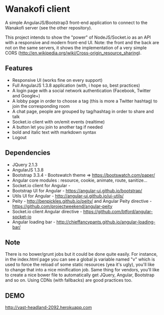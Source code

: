 # Wanakofi client
A simple AngularJS/Bootstrap3 front-end application to connect to the Wanakofi server (see the other repository). 

This project intends to show the "power" of NodeJS/Socket.io as an API with a responsive and modern front-end UI. Note: the front and the back are not on the same servers, it shows the implementation of a very simple CORS (http://en.wikipedia.org/wiki/Cross-origin_resource_sharing).

## Features

* Responsive UI (works fine on every support)
* Full AngularJS 1.3.8 application (with, i hope so, best practices)
* A login page with a social network authentication (Facebook, Twitter and Google+)
* A lobby page in order to choose a tag (this is more a Twitter hashtag) to join the corresponding room
* A chat page, people are grouped by tag/hashtag in order to share and talk
* Socket.io client with on/emit events (realtime)
* A button let you join to another tag if needed
* bold and italic text with markdown syntax
* Logout

## Dependencies

* JQuery 2.1.3
* AngularJS 1.3.8
* Bootstrap 3.3.4 - Bootswatch theme => https://bootswatch.com/paper/
* Angular core modules : resource, cookie, animate, route, sanitize...
* Socket.io client for Angular - 
* Bootstrap UI for Angular - https://angular-ui.github.io/bootstrap/
* Utils UI for Angular - http://angular-ui.github.io/ui-utils/
* Peity - http://benpickles.github.io/peity/ and Angular Peity directive - https://github.com/projectweekend/angular-peity
* Socket.io client Angular directive - https://github.com/btford/angular-socket-io
* Angular loading bar - http://chieffancypants.github.io/angular-loading-bar/

## Note 
There is no bower/grunt jobs but it could be done quite easily. For instance, in the index.html page you can see a global js variable named "v" which is used to force the reload of some static resources (yea it's ugly), you'll like to change that into a nice minification job. Same thing for vendors, you'll like to create a nice bower file to automatically get JQuery, Angular, Bootstrap and so on. Using CDNs (with fallbacks) are good practices too.

## DEMO 

http://vast-headland-2092.herokuapp.com
